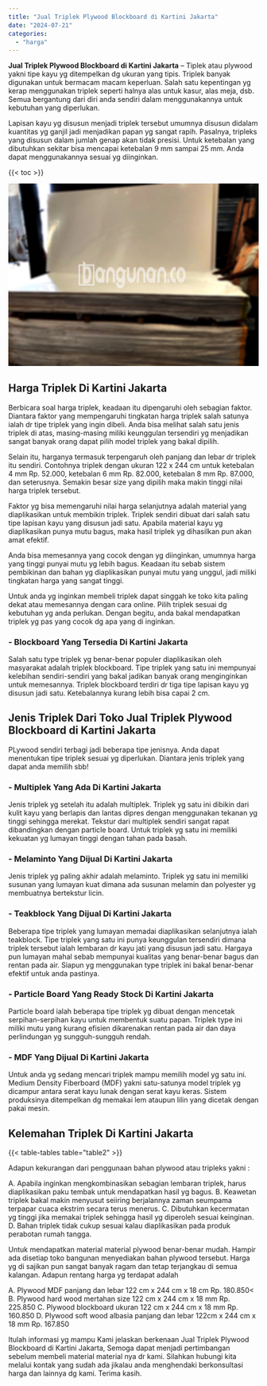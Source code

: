 ```yaml
---
title: "Jual Triplek Plywood Blockboard di Kartini Jakarta"
date: "2024-07-21"
categories: 
  - "harga"
---
```


**Jual Triplek Plywood Blockboard di Kartini Jakarta** – Tiplek atau plywood yakni tipe kayu yg ditempelkan dg ukuran yang tipis. Triplek banyak digunakan untuk bermacam macam keperluan. Salah satu kepentingan yg kerap menggunakan triplek seperti halnya alas untuk kasur, alas meja, dsb. Semua bergantung dari diri anda sendiri dalam menggunakannya untuk kebutuhan yang diperlukan.

Lapisan kayu yg disusun menjadi triplek tersebut umumnya disusun didalam kuantitas yg ganjil jadi menjadikan papan yg sangat rapih. Pasalnya, tripleks yang disusun dalam jumlah genap akan tidak presisi. Untuk ketebalan yang dibutuhkan sekitar bisa mencapai ketebalan 9 mm sampai 25 mm. Anda dapat menggunakannya sesuai yg diinginkan.

{{< toc >}}

![Jual Triplek Plywood Blockboard di Kartini Jakarta](/images/jual-triplek-murah-47.png)

## Harga Triplek Di Kartini Jakarta

Berbicara soal harga triplek, keadaan itu dipengaruhi oleh sebagian faktor. Diantara faktor yang mempengaruhi tingkatan harga triplek salah satunya ialah dr tipe triplek yang ingin dibeli. Anda bisa melihat salah satu jenis triplek di atas, masing-masing miliki keunggulan tersendiri yg menjadikan sangat banyak orang dapat pilih model triplek yang bakal dipilih.

Selain itu, harganya termasuk terpengaruh oleh panjang dan lebar dr triplek itu sendiri. Contohnya triplek dengan ukuran 122 x 244 cm untuk ketebalan 4 mm Rp. 52.000, ketebalan 6 mm Rp. 82.000, ketebalan 8 mm Rp. 87.000, dan seterusnya. Semakin besar size yang dipilih maka makin tinggi nilai harga triplek tersebut.

Faktor yg bisa memengaruhi nilai harga selanjutnya adalah material yang diaplikasikan untuk membikin triplek. Triplek sendiri dibuat dari salah satu tipe lapisan kayu yang disusun jadi satu. Apabila material kayu yg diaplikasikan punya mutu bagus, maka hasil triplek yg dihasilkan pun akan amat efektif.

Anda bisa memesannya yang cocok dengan yg diinginkan, umumnya harga yang tinggi punyai mutu yg lebih bagus. Keadaan itu sebab sistem pembikinan dan bahan yg diaplikasikan punyai mutu yang unggul, jadi miliki tingkatan harga yang sangat tinggi.

Untuk anda yg inginkan membeli triplek dapat singgah ke toko kita paling dekat atau memesannya dengan cara online. Pilih triplek sesuai dg kebutuhan yg anda perlukan. Dengan begitu, anda bakal mendapatkan triplek yg pas yang cocok dg apa yang di inginkan.

### \- Blockboard Yang Tersedia Di Kartini Jakarta

Salah satu type triplek yg benar-benar populer diaplikasikan oleh masyarakat adalah triplek blockboard. Tipe triplek yang satu ini mempunyai kelebihan sendiri-sendiri yang bakal jadikan banyak orang menginginkan untuk memesannya. Triplek blockboard terdiri dr tiga tipe lapisan kayu yg disusun jadi satu. Ketebalannya kurang lebih bisa capai 2 cm.

## Jenis Triplek Dari Toko Jual Triplek Plywood Blockboard di Kartini Jakarta

PLywood sendiri terbagi jadi beberapa tipe jenisnya. Anda dapat menentukan tipe triplek sesuai yg diperlukan. Diantara jenis triplek yang dapat anda memilih sbb!

### \- Multiplek Yang Ada Di Kartini Jakarta

Jenis triplek yg setelah itu adalah multiplek. Triplek yg satu ini dibikin dari kulit kayu yang berlapis dan lantas dipres dengan menggunakan tekanan yg tinggi sehingga merekat. Tekstur dari multiplek sendiri sangat rapat dibandingkan dengan particle board. Untuk triplek yg satu ini memiliki kekuatan yg lumayan tinggi dengan tahan pada basah.

### \- Melaminto Yang Dijual Di Kartini Jakarta

Jenis triplek yg paling akhir adalah melaminto. Triplek yg satu ini memiliki susunan yang lumayan kuat dimana ada susunan melamin dan polyester yg membuatnya bertekstur licin.

### \- Teakblock Yang Dijual Di Kartini Jakarta

Beberapa tipe triplek yang lumayan memadai diaplikasikan selanjutnya ialah teakblock. Tipe triplek yang satu ini punya keunggulan tersendiri dimana triplek tersebut ialah lembaran dr kayu jati yang disusun jadi satu. Hargaya pun lumayan mahal sebab mempunyai kualitas yang benar-benar bagus dan rentan pada air. Siapun yg menggunakan type triplek ini bakal benar-benar efektif untuk anda pastinya.

### \- Particle Board Yang Ready Stock Di Kartini Jakarta

Particle board ialah beberapa tipe triplek yg dibuat dengan mencetak serpihan-serpihan kayu untuk membentuk suatu papan. Triplek type ini miliki mutu yang kurang efisien dikarenakan rentan pada air dan daya perlindungan yg sungguh-sungguh rendah.

### \- MDF Yang Dijual Di Kartini Jakarta

Untuk anda yg sedang mencari triplek mampu memilih model yg satu ini. Medium Density Fiberboard (MDF) yakni satu-satunya model triplek yg dicampur antara serat kayu lunak dengan serat kayu keras. Sistem produksinya ditempelkan dg memakai lem ataupun lilin yang dicetak dengan pakai mesin.

## Kelemahan Triplek Di Kartini Jakarta

{{< table-tables table="table2" >}}

Adapun kekurangan dari penggunaan bahan plywood atau tripleks yakni :

A. Apabila inginkan mengkombinasikan sebagian lembaran triplek, harus diaplikasikan paku tembak untuk mendapatkan hasil yg bagus. B. Keawetan triplek bakal makin menyusut seiiring berjalannya zaman seumpama terpapar cuaca ekstrim secara terus menerus. C. Dibutuhkan kecermatan yg tinggi jika memakai triplek sehingga hasil yg diperoleh sesuai keinginan. D. Bahan triplek tidak cukup sesuai kalau diaplikasikan pada produk perabotan rumah tangga.

Untuk mendapatkan material material plywood benar-benar mudah. Hampir ada disetiap toko bangunan menyediakan bahan plywood tersebut. Harga yg di sajikan pun sangat banyak ragam dan tetap terjangkau di semua kalangan. Adapun rentang harga yg terdapat adalah

A. Plywood MDF panjang dan lebar 122 cm x 244 cm x 18 cm Rp. 180.850< B. Plywood hard wood mertahan size 122 cm x 244 cm x 18 mm Rp. 225.850 C. Plywood blockboard ukuran 122 cm x 244 cm x 18 mm Rp. 160.850 D. Plywood soft wood albasia panjang dan lebar 122cm x 244 cm x 18 mm Rp. 167.850

Itulah informasi yg mampu Kami jelaskan berkenaan Jual Triplek Plywood Blockboard di Kartini Jakarta, Semoga dapat menjadi pertimbangan sebelum membeli material material nya dr kami. Silahkan hubungi kita melalui kontak yang sudah ada jikalau anda menghendaki berkonsultasi harga dan lainnya dg kami. Terima kasih.
